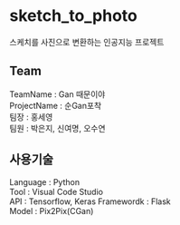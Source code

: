 # sketch_to_photo
스케치를 사진으로 변환하는 인공지능 프로젝트

## Team
TeamName : Gan 때문이야       
ProjectName : 순Gan포착     
팀장 : 홍세영     
팀원 : 박은지, 신여명, 오수연     

## 사용기술
Language : Python    
Tool : Visual Code Studio     
API : Tensorflow, Keras
Framewordk : Flask      
Model : Pix2Pix(CGan)     
